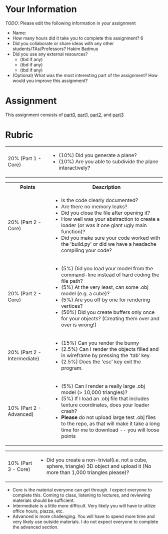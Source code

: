 # Your Information

*TODO*: Please edit the following information in your assignment

* Name: 
* How many hours did it take you to complete this assignment? 6
* Did you collaborate or share ideas with any other students/TAs/Professors? Hakim Badmus
* Did you use any external resources? 
  * (tbd if any)
  * (tbd if any)
  * (tbd if any)
* (Optional) What was the most interesting part of the assignment? How would you improve this assignment?

# Assignment

This assignment consists of [part0](./part0), [part1](./part1), [part2](./part2), and [part3](./part3)

# Rubric

<table>
  <tbody>
    <tr>
      <td>20% (Part 1 - Core)</td>
      <td align="left"><ul><li>(10%) Did you generate a plane?</li><li>(10%) Are you able to subdivide the plane interactively?</li></ul> </td>
    </tr>   
  </tbody>
</table>

<table>
  <tbody>
    <tr>
      <th>Points</th>
      <th align="center">Description</th>
    </tr>
    <tr>
      <td>20% (Part 2 - Core)</td>
      <td align="left"><ul><li>Is the code clearly documented?</li><li>Are there no memory leaks?</li><li>Did you close the file after opening it?</li><li>How well was your abstraction to create a loader (or was it one giant ugly main function)?</li><li>Did you make sure your code worked with the 'build.py' or did we have a headache compiling your code?</li></ul></td>
    </tr>   
    <tr>
      <td>20% (Part 2 - Core)</td>
     <td align="left"><ul><li>(5%) Did you load your model from the command-line instead of hard coding the file path?</li><li>(5%) At the very least, can some .obj model (e.g. a cube)?</li><li>(5%) Are you off by one for rendering vertices?</li><li>(50%) Did you create buffers only once for your objects? (Creating them over and over is wrong!)</li></ul></td>
    </tr>
    <tr>
      <td>20% (Part 2 - Intermediate)</td>
      <td align="left"><ul><li>(15%) Can you render the bunny</li><li>(2.5%) Can I render the objects filled and in wireframe by pressing the 'tab' key.</li><li>(2.5%) Does the 'esc' key exit the program.</li></ul></td>
    </tr>
    <tr>
      <td>10% (Part 2 - Advanced)</td>
      <td align="left"><ul><li>(5%) Can I render a really large .obj model (> 10,000 triangles)?</li><li>(5%) If I load an .obj file that includes texture coordinates, does your loader crash?</li><li><b>Please</b> do not upload large test .obj files to the repo, as that will make it take a long time for me to download -- you will loose points</li></ul> </td>
    </tr>
  </tbody>
</table>

<table>
  <tbody>
    <tr>
      <td>10% (Part 3 - Core)</td>
      <td align="left"><ul><li>Did you create a non-trivial(i.e. not a cube, sphere, triangle) 3D object and upload it (No more than 1,000 triangles please)?</li></ul> </td>
    </tr>   
  </tbody>
</table>

* Core is the material everyone can get through. I expect everyone to complete this. Coming to class, listening to lectures, and reviewing materials should be sufficient.
* Intermediate is a little more difficult. Very likely you will have to utilize office hours, piazza, etc.
* Advanced is more challenging. You will have to spend more time and very likely use outside materials. I do not expect everyone to complete the advanced section.
